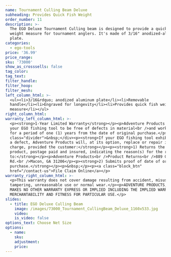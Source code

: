 ```yaml
---
name: Tournament Culling Beam Deluxe
subheading: Provides Quick Fish Weight
order_number: 11
description: >-
  The EGO Deluxe Tournament Culling beam is designed to provide a quick fish
  weight measure for tournament anglers. It's made of 3/16" anodized-aluminum
  plate.
categories:
  - ego-tools
price: '36.99'
price_range:
sku: '73000'
show_as_crosssells: false
tag_color:
tag_text:
filter_handle:
filter_hoop:
filter_mesh:
left_column_html: >-
  <ul><li>3/16&rdquo; anodized aluminum plate</li><li>Removable
  handle</li><li>Engraved for longevity</li><li>Provides quick fish weight
  measure</li></ul>
right_column_html:
warranty_left_column_html: >-
  <p><strong>1-Year Limited Warranty</strong></p><p>Adventure Products warrants
  your EGO fishing tool to be free of defects in material<br />and workmanship
  for a period of one (1) years from the date of original purchase.</p><div
  class="divider">&nbsp;</div><p><strong>If your EGO fishing tool exhibits such
  a defect, Adventure Products will, at its option, replace or repair it without
  charge, provided the customer:</strong></p><p><strong>1) Returns the defective
  product, postage paid and insured, indicating the reason(s) for the return
  to:</strong></p><p>Adventure Products<br />Product Returns<br />889 Guy Paine
  Rd.<br />Macon, GA 31206</p><p><strong>2) Submits proof of date of original
  purchase.</strong></p><p>&nbsp;</p><p><a class="block_btn"
  href="/contact-us">File Claim Online</a></p>
warranty_right_column_html: >-
  <p>This warranty does not cover damage resulting from accident, misuse, abuse,
  tampering, unreasonable use or normal wear.</p><p>ADVENTURE PRODUCTS, INC.
  MAKES NO OTHER WARRANTY EXPRESS OR IMPLIED INCLUDING THE IMPLIED WARRANTIES OF
  MERCHANTABILITY AND FITNESS FOR PARTICULAR USE.</p>
slides:
  - title: EGO Deluxe Culling Beam
    image: /images/73000_Tournament_CullingBeam_Deluxe_1160x533.jpg
    video:
    is_video: false
options_text: Choose Net Size
options:
  - name:
    sku:
    adjustment:
    price:
---
```

